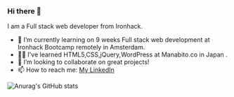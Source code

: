 ### Hi there 👋

I am a Full stack web developer from Ironhack.

- 🚀 I’m currently learning on 9 weeks Full stack web development at Ironhack Bootcamp remotely in Amsterdam.
- 👩‍💻 I've learned HTML5,CSS,jQuery,WordPress at Manabito.co in Japan .
- 👯 I’m looking to collaborate on great projects!
- 📫 How to reach me: [My LinkedIn](https://www.linkedin.com/in/megumi-kawagoe-88j)


![Anurag's GitHub stats](https://github-readme-stats.vercel.app/api?username=Megumikawa&show_icons=true&theme=radical)
